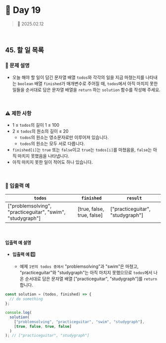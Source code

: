 # 🌻 Day 19

> 📅 2025.02.12

<br>

## 45. 할 일 목록

### 📍 문제 설명

- 오늘 해야 할 일이 담긴 문자열 배열 `todos`와 각각의 일을 지금 마쳤는지를 나타내는 `boolean` 배열 `finished`가 매개변수로 주어질 때,
  `todos`에서 아직 마치지 못한 일들을 순서대로 담은 문자열 배열을 `return` 하는 `solution` 함수를 작성해 주세요.

<br>

### ⚠️ 제한 사항

- 1 ≤ `todos`의 길이 1 ≤ 100
- 2 ≤ `todos`의 원소의 길이 ≤ 20
  - `todos`의 원소는 영소문자로만 이루어져 있습니다.
  - `todos`의 원소는 모두 서로 다릅니다.
- `finished[i]`는 `true` 또는 `false`이고 `true`는 `todos[i]`를 마쳤음을, `false`는 아직 마치지 못했음을 나타냅니다.
- 아직 마치지 못한 일이 적어도 하나 있습니다.

<br>

### 👀 입출력 예

| `todos`                                                    | `finished`                 | `result`                         |
| ---------------------------------------------------------- | -------------------------- | -------------------------------- |
| ["problemsolving", "practiceguitar", "swim", "studygraph"] | [true, false, true, false] | ["practiceguitar", "studygraph"] |

<br>

#### 입출력 예 설명

- **입출력 예 1️⃣**

  - 예제 `1번의 todos 중에서` "problemsolving"과 "swim"은 마쳤고,
    "practiceguitar"와 "studygraph"는 아직 마치지 못했으므로 `todos`에서 나온 순서대로 담은 문자열 배열 ["practiceguitar", "studygraph"]를 `return` 합니다.

```javascript
const solution = (todos, finished) => {
  // do something
};

console.log(
  solution(
    ["problemsolving", "practiceguitar", "swim", "studygraph"],
    [true, false, true, false]
  )
); // ["practiceguitar", "studygraph"]
```
